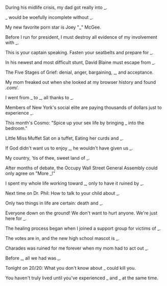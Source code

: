 During his midlife crisis, my dad got really into _.

_ would be woefully incomplete without _.

My new favorite porn star is Joey &#34;_&#34; McGee.

Before I run for president, I must destroy all evidence of my involvement with _.

This is your captain speaking. Fasten your seatbelts and prepare for _.

In his newest and most difficult stunt, David Blaine must escape from _.

The Five Stages of Grief: denial, anger, bargaining, _, and acceptance.

My mom freaked out when she looked at my browser history and found _.com/_.

I went from _ to _, all thanks to _.

Members of New York's social elite are paying thousands of dollars just to experience _.

This month's Cosmo: &#34;Spice up your sex life by bringing _ into the bedroom.&#34;

Little Miss Muffet Sat on a tuffet, Eating her curds and _.

If God didn't want us to enjoy _, he wouldn't have given us _.

My country, 'tis of thee, sweet land of _.

After months of debate, the Occupy Wall Street General Assembly could only agree on &#34;More _!&#34;

I spent my whole life working toward _, only to have it ruined by _.

Next time on Dr. Phil: How to talk to your child about _.

Only two things in life are certain: death and _.

Everyone down on the ground! We don't want to hurt anyone. We're just here for _.

The healing process began when I joined a support group for victims of _.

The votes are in, and the new high school mascot is _.

Charades was ruined for me forever when my mom had to act out _.

Before _, all we had was _.

Tonight on 20/20: What you don't know about _ could kill you.

You haven't truly lived until you've experienced _ and _ at the same time.